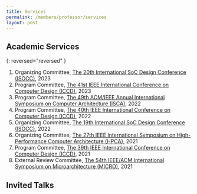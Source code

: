 ```yaml
---
title: Services
permalink: /members/professor/services
layout: post
---
```


## Academic Services

{: reversed="reversed" }

  1. Organizing Committee, [The 20th International SoC Design Conference (ISOCC)](http://2023.isocc.org/), 2023
  1. Program Committee, [The 41st IEEE International Conference on Computer Design (ICCD)](https://iccd-conf.com/2023/), 2023
  1. Program Committee, [The 49th ACM/IEEE Annual International Symposium on Computer Architecture (ISCA)](https://www.iscaconf.org/isca2022/), 2022
  1. Program Committee, [The 40th IEEE International Conference on Computer Design (ICCD)](https://iccd-conf.com/2022/), 2022
  1. Organizing Committee, [The 19th International SoC Design Conference (ISOCC)](http://2022.isocc.org/), 2022
  1. Organizing Committee, [The 27th IEEE International Symposium on High-Performance Computer Architecture (HPCA)](https://hpca-conf.org/2021/), 2021
  1. Program Committee, [The 39th IEEE International Conference on Computer Design (ICCD)](https://iccd-conf.com/2021/), 2021
  1. External Review Committee, [The 54th IEEE/ACM International Symposium on Microarchitecture (MICRO)](https://microarch.org/micro54/), 2021

## Invited Talks

<ol reversed>
</ol>
